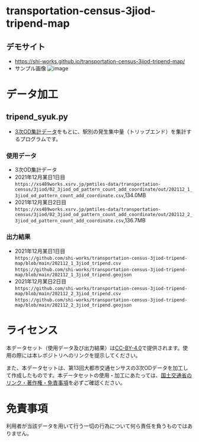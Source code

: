 # transportation-census-3jiod-tripend-map
## デモサイト
- https://shi-works.github.io/transportation-census-3jiod-tripend-map/
- サンプル画像
![image](https://user-images.githubusercontent.com/71203808/232194673-9ef94086-dfed-4ac5-9bdc-f42a288f3954.png)

# データ加工
## tripend_syuk.py
- [3次OD集計データ](https://github.com/shi-works/transportation-census-3jiod-pmtiles)をもとに、駅別の発生集中量（トリップエンド）を集計するプログラムです。
### 使用データ
- 3次OD集計データ
- 2021年12月某日1日目  
`https://xs489works.xsrv.jp/pmtiles-data/transportation-census/3jiod/02_3jiod_od_pattern_count_add_coordinate/out/202112_1_3jiod_od_pattern_count_add_coordinate.csv`,134.0MB
- 2021年12月某日2日目  
`https://xs489works.xsrv.jp/pmtiles-data/transportation-census/3jiod/02_3jiod_od_pattern_count_add_coordinate/out/202112_2_3jiod_od_pattern_count_add_coordinate.csv`,136.7MB

### 出力結果
- 2021年12月某日1日目  
`https://github.com/shi-works/transportation-census-3jiod-tripend-map/blob/main/202112_1_3jiod_tripend.csv`  
`https://github.com/shi-works/transportation-census-3jiod-tripend-map/blob/main/202112_1_3jiod_tripend.geojson`
- 2021年12月某日2日目  
`https://github.com/shi-works/transportation-census-3jiod-tripend-map/blob/main/202112_2_3jiod_tripend.csv`  
`https://github.com/shi-works/transportation-census-3jiod-tripend-map/blob/main/202112_2_3jiod_tripend.geojson`

# ライセンス
本データセット（使用データ及び出力結果）は[CC-BY-4.0](https://github.com/shi-works/traffic-accident-pmtiles/blob/main/LICENSE)で提供されます。使用の際には本レポジトリへのリンクを提示してください。

また、本データセットは、第13回大都市交通センサスの3次ODデータを加工して作成したものです。本データセットの使用・加工にあたっては、[国土交通省のリンク・著作権・免責事項](https://www.mlit.go.jp/link.html)を必ずご確認ください。

# 免責事項
利用者が当該データを用いて行う一切の行為について何ら責任を負うものではありません。
